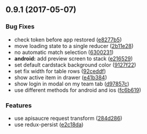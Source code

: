 <a name="0.9.1"></a>
## 0.9.1 (2017-05-07)


### Bug Fixes

* check token before app restored ([e8277b5](https://github.com/arnef/ligatool-hamburg/commit/e8277b5))
* move loading state to a single reducer ([2b11e28](https://github.com/arnef/ligatool-hamburg/commit/2b11e28))
* no automatic match selection ([6300231](https://github.com/arnef/ligatool-hamburg/commit/6300231))
* **android:** add preview screen to stack ([e216529](https://github.com/arnef/ligatool-hamburg/commit/e216529))
* set default cardstack background color ([9127f22](https://github.com/arnef/ligatool-hamburg/commit/9127f22))
* set fix width for table rows ([92ceddf](https://github.com/arnef/ligatool-hamburg/commit/92ceddf))
* show active item in drawer ([e41b384](https://github.com/arnef/ligatool-hamburg/commit/e41b384))
* show login in modal on my team tab ([d97857c](https://github.com/arnef/ligatool-hamburg/commit/d97857c))
* use different methods for android and ios ([fc6b619](https://github.com/arnef/ligatool-hamburg/commit/fc6b619))


### Features

* use apisaucre request transform ([284d286](https://github.com/arnef/ligatool-hamburg/commit/284d286))
* use redux-persist ([e2c18da](https://github.com/arnef/ligatool-hamburg/commit/e2c18da))



